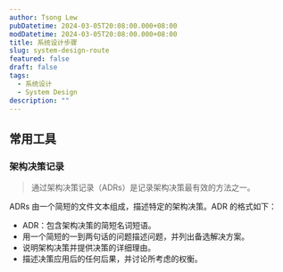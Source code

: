 ```yaml
---
author: Tsong Lew
pubDatetime: 2024-03-05T20:08:00.000+08:00
modDatetime: 2024-03-05T20:08:00.000+08:00
title: 系统设计步骤
slug: system-design-route
featured: false
draft: false
tags:
  - 系统设计
  - System Design
description: ""
---
```


## 常用工具

### 架构决策记录

> 通过架构决策记录（ADRs）是记录架构决策最有效的方法之一。

ADRs 由一个简短的文件文本组成，描述特定的架构决策。ADR 的格式如下：

* ADR：包含架构决策的简短名词短语。
* 用一个简短的一到两句话的问题描述问题，并列出备选解决方案。
* 说明架构决策并提供决策的详细理由。
* 描述决策应用后的任何后果，并讨论所考虑的权衡。
